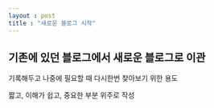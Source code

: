 ```yaml
---
layout : post
title : "새로운 블로그 시작"
---
```


## 기존에 있던 블로그에서 새로운 블로그로 이관

기록해두고 나중에 필요할 때 다시한번 찾아보기 위한 용도

짧고, 이해가 쉽고, 중요한 부분 위주로 작성
